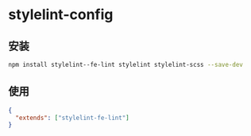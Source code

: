 # stylelint-config

## 安装

```bash
npm install stylelint--fe-lint stylelint stylelint-scss --save-dev
```

## 使用

```json
{
  "extends": ["stylelint-fe-lint"]
}
```
